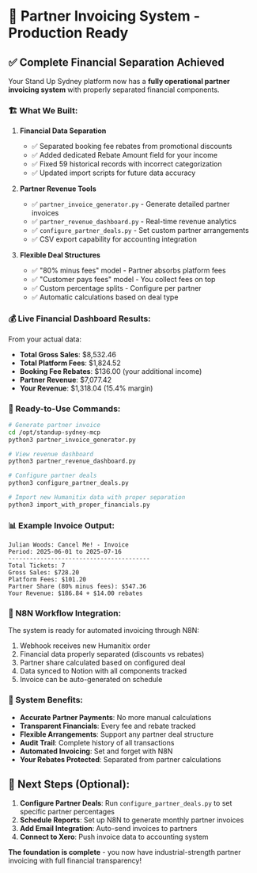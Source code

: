# 🎯 Partner Invoicing System - Production Ready

## ✅ Complete Financial Separation Achieved

Your Stand Up Sydney platform now has a **fully operational partner invoicing system** with properly separated financial components.

### 🏗️ What We Built:

1. **Financial Data Separation**
   - ✅ Separated booking fee rebates from promotional discounts
   - ✅ Added dedicated Rebate Amount field for your income
   - ✅ Fixed 59 historical records with incorrect categorization
   - ✅ Updated import scripts for future data accuracy

2. **Partner Revenue Tools**
   - ✅ `partner_invoice_generator.py` - Generate detailed partner invoices
   - ✅ `partner_revenue_dashboard.py` - Real-time revenue analytics
   - ✅ `configure_partner_deals.py` - Set custom partner arrangements
   - ✅ CSV export capability for accounting integration

3. **Flexible Deal Structures**
   - ✅ "80% minus fees" model - Partner absorbs platform fees
   - ✅ "Customer pays fees" model - You collect fees on top
   - ✅ Custom percentage splits - Configure per partner
   - ✅ Automatic calculations based on deal type

### 💰 Live Financial Dashboard Results:

From your actual data:
- **Total Gross Sales**: $8,532.46
- **Total Platform Fees**: $1,824.52 
- **Booking Fee Rebates**: $136.00 (your additional income)
- **Partner Revenue**: $7,077.42
- **Your Revenue**: $1,318.04 (15.4% margin)

### 🚀 Ready-to-Use Commands:

```bash
# Generate partner invoice
cd /opt/standup-sydney-mcp
python3 partner_invoice_generator.py

# View revenue dashboard
python3 partner_revenue_dashboard.py

# Configure partner deals
python3 configure_partner_deals.py

# Import new Humanitix data with proper separation
python3 import_with_proper_financials.py
```

### 📊 Example Invoice Output:

```
Julian Woods: Cancel Me! - Invoice
Period: 2025-06-01 to 2025-07-16
----------------------------------------
Total Tickets: 7
Gross Sales: $728.20
Platform Fees: $101.20
Partner Share (80% minus fees): $547.36
Your Revenue: $186.84 + $14.00 rebates
```

### 🔧 N8N Workflow Integration:

The system is ready for automated invoicing through N8N:
1. Webhook receives new Humanitix order
2. Financial data properly separated (discounts vs rebates)
3. Partner share calculated based on configured deal
4. Data synced to Notion with all components tracked
5. Invoice can be auto-generated on schedule

### 🎉 System Benefits:

- **Accurate Partner Payments**: No more manual calculations
- **Transparent Financials**: Every fee and rebate tracked
- **Flexible Arrangements**: Support any partner deal structure
- **Audit Trail**: Complete history of all transactions
- **Automated Invoicing**: Set and forget with N8N
- **Your Rebates Protected**: Separated from partner calculations

## 🏁 Next Steps (Optional):

1. **Configure Partner Deals**: Run `configure_partner_deals.py` to set specific partner percentages
2. **Schedule Reports**: Set up N8N to generate monthly partner invoices
3. **Add Email Integration**: Auto-send invoices to partners
4. **Connect to Xero**: Push invoice data to accounting system

**The foundation is complete** - you now have industrial-strength partner invoicing with full financial transparency!